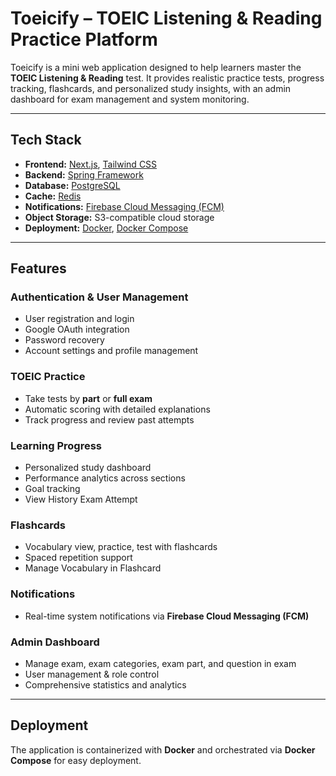 

# Toeicify – TOEIC Listening & Reading Practice Platform

Toeicify is a mini web application designed to help learners master the **TOEIC Listening & Reading** test.
It provides realistic practice tests, progress tracking, flashcards, and personalized study insights, with an admin dashboard for exam management and system monitoring.

---

## Tech Stack

* **Frontend:** [Next.js](https://nextjs.org/), [Tailwind CSS](https://tailwindcss.com/)
* **Backend:** [Spring Framework](https://spring.io/)
* **Database:** [PostgreSQL](https://www.postgresql.org/)
* **Cache:** [Redis](https://redis.io/)
* **Notifications:** [Firebase Cloud Messaging (FCM)](https://firebase.google.com/docs/cloud-messaging)
* **Object Storage:** S3-compatible cloud storage
* **Deployment:** [Docker](https://www.docker.com/), [Docker Compose](https://docs.docker.com/compose/)

---

## Features

### Authentication & User Management

* User registration and login
* Google OAuth integration
* Password recovery
* Account settings and profile management

### TOEIC Practice

* Take tests by **part** or **full exam**
* Automatic scoring with detailed explanations
* Track progress and review past attempts

### Learning Progress

* Personalized study dashboard
* Performance analytics across sections
* Goal tracking
* View History Exam Attempt

### Flashcards

* Vocabulary view, practice, test with flashcards
* Spaced repetition support
* Manage Vocabulary in Flashcard

### Notifications

* Real-time system notifications via **Firebase Cloud Messaging (FCM)**

### Admin Dashboard
* Manage exam, exam categories, exam part, and question in exam
* User management & role control
* Comprehensive statistics and analytics

---

## Deployment

The application is containerized with **Docker** and orchestrated via **Docker Compose** for easy deployment.
